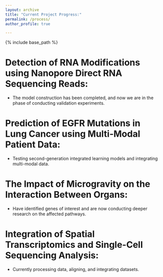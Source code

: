 ```yaml
---
layout: archive
title: "Current Project Progress:"
permalink: /process/
author_profile: true

---
```


{% include base_path %}


Detection of RNA Modifications using Nanopore Direct RNA Sequencing Reads: 
======
  * The model construction has been completed, and now we are in the phase of conducting validation experiments.

Prediction of EGFR Mutations in Lung Cancer using Multi-Modal Patient Data:
======
  * Testing second-generation integrated learning models and integrating multi-modal data.

The Impact of Microgravity on the Interaction Between Organs: 
======
  * Have identified genes of interest and are now conducting deeper research on the affected pathways.

Integration of Spatial Transcriptomics and Single-Cell Sequencing Analysis: 
======
  * Currently processing data, aligning, and integrating datasets.

